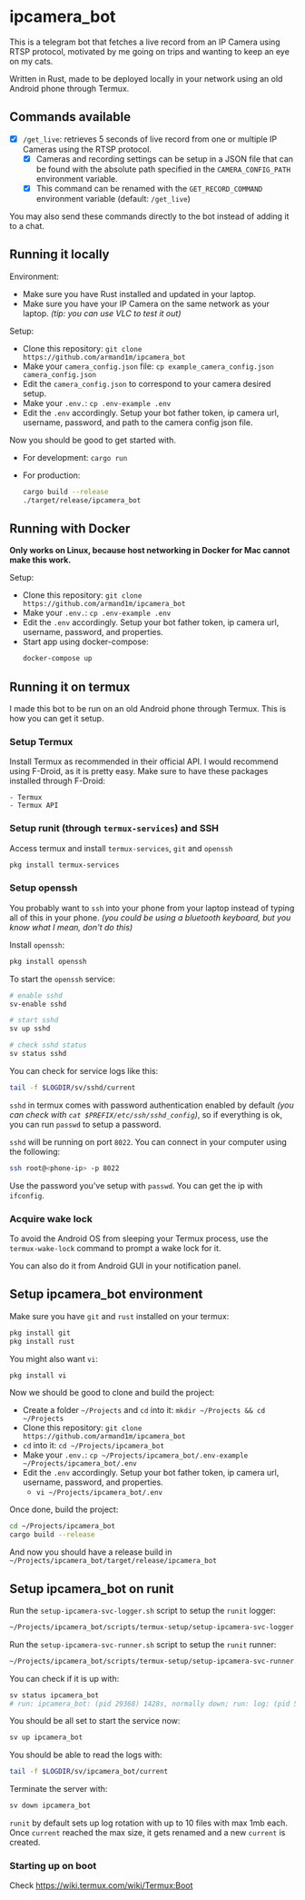 # ipcamera_bot

This is a telegram bot that fetches a live record from an IP Camera using RTSP protocol, motivated by me going on trips and wanting to keep an eye on my cats.

Written in Rust, made to be deployed locally in your network using an old Android phone through Termux.

## Commands available

- [x] `/get_live`: retrieves 5 seconds of live record from one or multiple IP Cameras using the RTSP protocol.
    - [x] Cameras and recording settings can be setup in a JSON file that can be found with the absolute path specified in the `CAMERA_CONFIG_PATH` environment variable.
    - [x] This command can be renamed with the `GET_RECORD_COMMAND` environment variable (default: `/get_live`)

You may also send these commands directly to the bot instead of adding it to a chat.

## Running it locally

Environment:

 - Make sure you have Rust installed and updated in your laptop.
 - Make sure you have your IP Camera on the same network as your laptop. _(tip: you can use VLC to test it out)_

Setup:

 - Clone this repository: `git clone https://github.com/armand1m/ipcamera_bot`
 - Make your `camera_config.json` file: `cp example_camera_config.json camera_config.json` 
 - Edit the `camera_config.json` to correspond to your camera desired setup.
 - Make your `.env.`: `cp .env-example .env`
 - Edit the `.env` accordingly. Setup your bot father token, ip camera url, username, password, and path to the camera config json file.

 Now you should be good to get started with.

 - For development: `cargo run`
 - For production:

    ```sh
    cargo build --release
    ./target/release/ipcamera_bot
    ```

## Running with Docker

**Only works on Linux, because host networking in Docker for Mac cannot make this work.**

Setup:

 - Clone this repository: `git clone https://github.com/armand1m/ipcamera_bot`
 - Make your `.env.`: `cp .env-example .env`
 - Edit the `.env` accordingly. Setup your bot father token, ip camera url, username, password, and properties.
 - Start app using docker-compose:
    ```sh
    docker-compose up
    ```

## Running it on termux

I made this bot to be run on an old Android phone through Termux. This is how you can get it setup.

### Setup Termux

Install Termux as recommended in their official API. I would recommend using F-Droid, as it is pretty easy.
Make sure to have these packages installed through F-Droid:

    - Termux
    - Termux API

### Setup runit (through `termux-services`) and SSH

Access termux and install `termux-services`, `git` and `openssh`

```sh
pkg install termux-services 
```

### Setup openssh 

You probably want to `ssh` into your phone from your laptop instead of typing all of this in your phone. _(you could be using a bluetooth keyboard, but you know what I mean, don't do this)_

Install `openssh`:

```sh
pkg install openssh
```

To start the `openssh` service:

```sh
# enable sshd
sv-enable sshd

# start sshd
sv up sshd

# check sshd status
sv status sshd
```

You can check for service logs like this:

```sh
tail -f $LOGDIR/sv/sshd/current
```

`sshd` in termux comes with password authentication enabled by default _(you can check with `cat $PREFIX/etc/ssh/sshd_config`)_,
so if everything is ok, you can run `passwd` to setup a password.

`sshd` will be running on port `8022`. You can connect in your computer using the following:

```sh
ssh root@<phone-ip> -p 8022
```

Use the password you've setup with `passwd`. You can get the ip with `ifconfig`.

### Acquire wake lock

To avoid the Android OS from sleeping your Termux process, use the `termux-wake-lock` command to prompt a wake lock for it.

You can also do it from Android GUI in your notification panel.

## Setup ipcamera_bot environment

Make sure you have `git` and `rust` installed on your termux:

```sh
pkg install git
pkg install rust
```

You might also want `vi`:

```sh
pkg install vi
```

Now we should be good to clone and build the project:

 - Create a folder `~/Projects` and `cd` into it: `mkdir ~/Projects && cd ~/Projects`
 - Clone this repository: `git clone https://github.com/armand1m/ipcamera_bot`
 - `cd` into it: `cd ~/Projects/ipcamera_bot`
 - Make your `.env.`: `cp ~/Projects/ipcamera_bot/.env-example ~/Projects/ipcamera_bot/.env`
 - Edit the `.env` accordingly. Setup your bot father token, ip camera url, username, password, and properties.
    - `vi ~/Projects/ipcamera_bot/.env`

Once done, build the project:

```sh
cd ~/Projects/ipcamera_bot
cargo build --release
```

And now you should have a release build in `~/Projects/ipcamera_bot/target/release/ipcamera_bot`

## Setup ipcamera_bot on runit

Run the `setup-ipcamera-svc-logger.sh` script to setup the `runit` logger:

```sh
~/Projects/ipcamera_bot/scripts/termux-setup/setup-ipcamera-svc-logger.sh
```

Run the `setup-ipcamera-svc-runner.sh` script to setup the `runit` runner:

```sh
~/Projects/ipcamera_bot/scripts/termux-setup/setup-ipcamera-svc-runner.sh
```

You can check if it is up with:

```sh
sv status ipcamera_bot
# run: ipcamera_bot: (pid 29368) 1428s, normally down; run: log: (pid 5798) 11062s
``` 

You should be all set to start the service now:

```sh
sv up ipcamera_bot
```

You should be able to read the logs with:

```sh
tail -f $LOGDIR/sv/ipcamera_bot/current
```

Terminate the server with:

```sh
sv down ipcamera_bot
```

`runit` by default sets up log rotation with up to 10 files with max 1mb each.
Once `current` reached the max size, it gets renamed and a new `current` is created.

### Starting up on boot

Check https://wiki.termux.com/wiki/Termux:Boot
